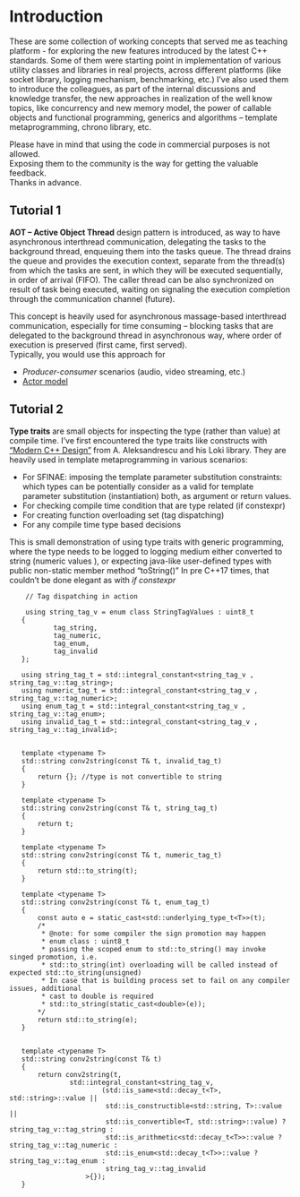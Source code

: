 # Introduction

These are some collection of working concepts that served me as 
teaching platform - for exploring the new features introduced by the latest C++ standards.
Some of them were starting point in implementation of various utility 
classes and libraries in real projects, across different platforms (like socket library, logging mechanism, benchmarking, etc.)
I’ve also used them to introduce the colleagues, as part of the internal discussions and knowledge transfer, the new approaches 
in realization of the well know topics, like concurrency and new memory model, the power of callable objects and 
functional programming, generics and algorithms – template metaprogramming, chrono library, etc.

Please have in mind that using the code in commercial purposes is not allowed.  
Exposing them to the community is the way for getting the valuable feedback.  
Thanks in advance.  


## Tutorial 1

<b>AOT – Active Object Thread</b> design pattern is introduced, as way to have asynchronous interthread communication, 
delegating the tasks to the background thread, enqueuing them into the tasks queue.
The thread drains the queue and provides the execution context, separate from the thread(s) from which 
the tasks are sent, in which they will be executed sequentially, in order of arrival (FIFO).
The caller thread can be also synchronized on result of task being executed, waiting on signaling the execution completion 
through the communication channel (future).

This concept is heavily used for asynchronous massage-based interthread communication, especially for time consuming – blocking tasks that are delegated to the background thread in asynchronous way, where order of execution is preserved (first came, first served).    
Typically, you would use this approach for

* <i>Producer-consumer</i> scenarios (audio, video streaming, etc.)
* [Actor model](https://en.wikipedia.org/wiki/Actor_model)


## Tutorial 2
<b>Type traits</b> are small objects for inspecting the type (rather than value) at compile time.
I’ve first encountered the type traits like constructs with [“Modern C++ Design”](https://en.wikipedia.org/wiki/Modern_C%2B%2B_Design) from A. Aleksandrescu and his Loki library.
They are heavily used in template metaprogramming in various scenarios:
-	For SFINAE: imposing the template parameter substitution constraints: which types can be potentially consider as a valid for template parameter substitution (instantiation) both, as argument or return values.
-	For checking compile time condition that are type related (if constexpr)
-	For creating function overloading set (tag dispatching)
-	For any compile time type based decisions

This is small demonstration of using type traits with generic programming, where the type needs to be logged to logging medium
either converted to string (numeric values ), or expecting java-like user-defined types with public non-static member method “toString()”
In pre C++17 times, that couldn’t be done elegant as with <i>if constexpr</i>

<div>
       
        // Tag dispatching in action 
        
        using string_tag_v = enum class StringTagValues : uint8_t
       {
               tag_string,
               tag_numeric,
               tag_enum,
               tag_invalid
       };

       using string_tag_t = std::integral_constant<string_tag_v , string_tag_v::tag_string>;
       using numeric_tag_t = std::integral_constant<string_tag_v , string_tag_v::tag_numeric>;
       using enum_tag_t = std::integral_constant<string_tag_v , string_tag_v::tag_enum>;
       using invalid_tag_t = std::integral_constant<string_tag_v , string_tag_v::tag_invalid>;


       template <typename T>
       std::string conv2string(const T& t, invalid_tag_t)
       {
           return {}; //type is not convertible to string
       }

       template <typename T>
       std::string conv2string(const T& t, string_tag_t)
       {
           return t;
       }

       template <typename T>
       std::string conv2string(const T& t, numeric_tag_t)
       {
           return std::to_string(t);
       }

       template <typename T>
       std::string conv2string(const T& t, enum_tag_t)
       {
           const auto e = static_cast<std::underlying_type_t<T>>(t);
           /*
            * @note: for some compiler the sign promotion may happen
            * enum class : uint8_t
            * passing the scoped enum to std::to_string() may invoke singed promotion, i.e.
            * std::to_string(int) overloading will be called instead of expected std::to_string(unsigned)
            * In case that is building process set to fail on any compiler issues, additional 
            * cast to double is required
            * std::to_string(static_cast<double>(e));
           */
           return std::to_string(e); 
       }


       template <typename T>
       std::string conv2string(const T& t)
       {
           return conv2string(t,
                   std::integral_constant<string_tag_v,
                           (std::is_same<std::decay_t<T>, std::string>::value ||
                            std::is_constructible<std::string, T>::value ||
                            std::is_convertible<T, std::string>::value) ? string_tag_v::tag_string :
                            std::is_arithmetic<std::decay_t<T>>::value ? string_tag_v::tag_numeric :
                            std::is_enum<std::decay_t<T>>::value ? string_tag_v::tag_enum :  
                            string_tag_v::tag_invalid
                       >{});
       }

</div>
   


